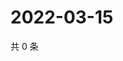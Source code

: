 # 2022-03-15

共 0 条

<!-- BEGIN WEIBO -->
<!-- 最后更新时间 Tue Mar 15 2022 23:20:50 GMT+0800 (China Standard Time) -->

<!-- END WEIBO -->
